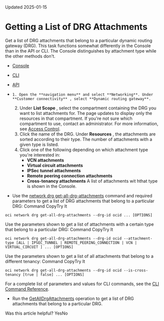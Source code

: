 Updated 2025-01-15
# Getting a List of DRG Attachments
Get a list of DRG attachments that belong to a particular dynamic routing gateway (DRG).
This task functions somewhat differently in the Console than in the API or CLI. The Console distinguishes by attachment type while the other methods don't. 
  * [Console](https://docs.oracle.com/en-us/iaas/Content/Network/Tasks/drg-get-all-drg-attachments.htm)
  * [CLI](https://docs.oracle.com/en-us/iaas/Content/Network/Tasks/drg-get-all-drg-attachments.htm)
  * [API](https://docs.oracle.com/en-us/iaas/Content/Network/Tasks/drg-get-all-drg-attachments.htm)


  *     1. Open the **navigation menu** and select **Networking**. Under **Customer connectivity** , select **Dynamic routing gateway**.
    2. Under **List Scope** , select the compartment containing the DRG you want to list attachments for.
The page updates to display only the resources in that compartment. If you're not sure which compartment to use, contact an administrator. For more information, see [Access Control](https://docs.oracle.com/en-us/iaas/Content/Network/Concepts/accesscontrol.htm#Access_Control).
    3. Click the name of the DRG.
Under **Resources** , the attachments are sorted according to their type. The number of attachments with a given type is listed.
    4. Click one of the following depending on which attachment type you're interested in: 
       * **VCN attachments**
       * **Virtual circuit attachments**
       * **IPSec tunnel attachments**
       * **Remote peering connection attachments**
       * **Cross-tenancy attachments**
A list of attachments wit hthat type is shown in the Console. 
  * Use the [network drg get-all-drg-attachments](https://docs.oracle.com/iaas/tools/oci-cli/latest/oci_cli_docs/cmdref/network/drg/get-all-drg-attachments.html) command and required parameters to get a list of DRG attachments that belong to a particular DRG:
Command
CopyTry It
```
oci network drg get-all-drg-attachments --drg-id ocid ... [OPTIONS]
```

Use the parameters shown to get a list of attachments with a certain type that belong to a particular DRG:
Command
CopyTry It
```
oci network drg get-all-drg-attachments --drg-id ocid --attachment-type [ALL | IPSEC_TUNNEL | REMOTE_PEERING_CONNECTION | VCN | VIRTUAL_CIRCUIT ] ... [OPTIONS]
```

Use the parameters shown to get a list of all attachments that belong to a different tenancy:
Command
CopyTry It
```
oci network drg get-all-drg-attachments --drg-id ocid --is-cross-tenancy [true | false] ... [OPTIONS]
```

For a complete list of parameters and values for CLI commands, see the [CLI Command Reference](https://docs.oracle.com/iaas/tools/oci-cli/latest).
  * Run the [GetAllDrgAttachments](https://docs.oracle.com/iaas/api/#/en/iaas/latest/Drg/GetAllDrgAttachments) operation to get a list of DRG attachments that belong to a particular DRG.


Was this article helpful?
YesNo

